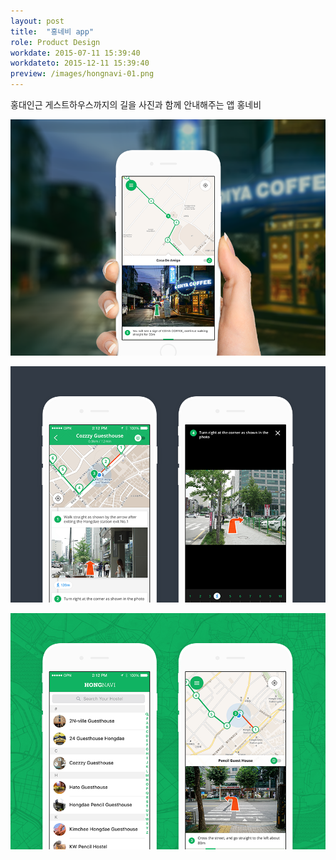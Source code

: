 ```yaml
---
layout: post
title:  "홍네비 app"
role: Product Design
workdate: 2015-07-11 15:39:40
workdateto: 2015-12-11 15:39:40
preview: /images/hongnavi-01.png
---
```


홍대인근 게스트하우스까지의 길을 사진과 함께 안내해주는 앱 홍네비

![Picture 1](/images/hongnavi-01.png)

![Picture 2](/images/hongnavi-02.png)

![Picture 3](/images/hongnavi-03.png)